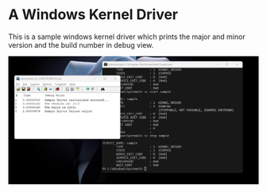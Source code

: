 # A Windows Kernel Driver

This is a sample windows kernel driver which prints the major and minor version and the build number in debug view.

![Demo Image](./assets/demo_image.png)
